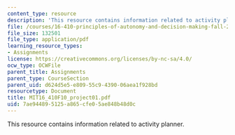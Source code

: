 ```yaml
---
content_type: resource
description: 'This resource contains information related to activity planner. '
file: /courses/16-410-principles-of-autonomy-and-decision-making-fall-2010/7ae944895125a865cfe05ae848b48d0c_MIT16_410F10_project01.pdf
file_size: 132501
file_type: application/pdf
learning_resource_types:
- Assignments
license: https://creativecommons.org/licenses/by-nc-sa/4.0/
ocw_type: OCWFile
parent_title: Assignments
parent_type: CourseSection
parent_uid: d624d5e5-e809-55c9-4390-06aea1f928bd
resourcetype: Document
title: MIT16_410F10_project01.pdf
uid: 7ae94489-5125-a865-cfe0-5ae848b48d0c
---
```

This resource contains information related to activity planner. 